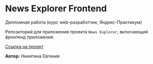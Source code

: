 # News Explorer Frontend
Дипломная работа (курс web-разработчик,  Яндекс-Практикум)

Репозиторий для приложения проекта `News Explorer`, включающий фронтенд приложения.

[Ссылка на проект](https://janenick.github.io/news-explorer-frontend/)

**Автор:** Никитина Евгения
